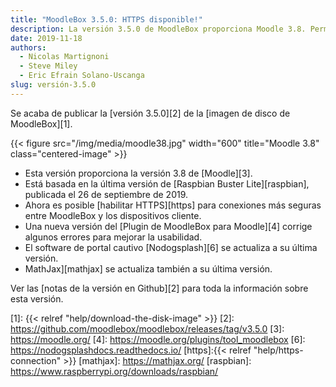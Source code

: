 ```yaml
---
title: "MoodleBox 3.5.0: HTTPS disponible!"
description: La versión 3.5.0 de MoodleBox proporciona Moodle 3.8. Permite la activación de HTTPS y se basa en la última versión de Raspbian.
date: 2019-11-18
authors:
  - Nicolas Martignoni
  - Steve Miley
  - Eric Efrain Solano-Uscanga
slug: versión-3.5.0
---
```


Se acaba de publicar la [versión 3.5.0][2] de la [imagen de disco de MoodleBox][1].

{{< figure src="/img/media/moodle38.jpg" width="600" title="Moodle 3.8" class="centered-image" >}}

  - Esta versión proporciona la versión 3.8 de [Moodle][3].
  - Está basada en la última versión de [Raspbian Buster Lite][raspbian], publicada el 26 de septiembre de 2019.
  - Ahora es posible [habilitar HTTPS][https] para conexiones más seguras entre MoodleBox y los dispositivos cliente.
  - Una nueva versión del [Plugin de MoodleBox para Moodle][4] corrige algunos errores para mejorar la usabilidad.
  - El software de portal cautivo [Nodogsplash][6] se actualiza a su última versión.
  - MathJax][mathjax] se actualiza también a su última versión.

Ver las [notas de la versión en Github][2] para toda la información sobre esta versión.

 [1]: {{< relref "help/download-the-disk-image" >}}
 [2]: https://github.com/moodlebox/moodlebox/releases/tag/v3.5.0
 [3]: https://moodle.org/
 [4]: https://moodle.org/plugins/tool_moodlebox
 [6]: https://nodogsplashdocs.readthedocs.io/
 [https]:{{< relref "help/https-connection" >}}
 [mathjax]: https://mathjax.org/
 [raspbian]: https://www.raspberrypi.org/downloads/raspbian/
